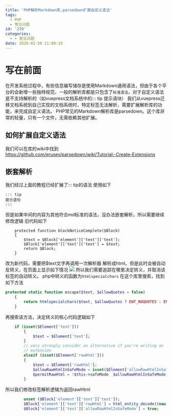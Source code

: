 ```yaml
---
title: 'PHP解析Markdown库,parsedown扩展自定义语法'
tags:
  - PHP
  - 常见问题
id: '239'
categories:
  - - 常见问题
date: 2020-02-28 11:09:19
---
```


# 写在前面

在开发系统过程中，有些信息编写储存是使用Markdown通用语法，但由于各个平台的会新增一些独特规范，一般的解析库都是只包含了`标准语法`，对于自定义语法是不支持解析的（如vuepress文档系统中的::: tip 提示语块） 我们从vuepress迁移文档系统到自己实现的文档系统时，特定标签无法解析，需要扩展解析库的功能，来完成自定义语法。 PHP常见的Markdown解析库是parsedown。这个库非常的轻量，只有一个文件，无需依赖其他扩展。

## 如何扩展自定义语法

我们可以在库的wiki中找到 https://github.com/erusev/parsedown/wiki/Tutorial:-Create-Extensions

## 嵌套解析

我们经过上面的教程已经扩展了::: tip的语法 使用如下

```
::: tip
提示语句
:::
```

但是如果中间的内容为其他符合md标准的语法，没办法嵌套解析，所以需要继续修改逻辑 旧代码如下

```
    protected function blockNoticeComplete($Block)
    {
        $text = $Block['element']['text']['text'];
        $Block['element']['text']['text'] = $text;
        return $Block;
    }
```

改为新代码，需要把$text文字再调用一次解析器 解析成html。但是此时会被自动反转义，在页面上显示如下情况 ![](https://www.siammm.cn/wp-content/uploads/2020/02/14fc4fddf29570ae5d6ff453eb08cd6c.png) 所以我们需要追踪在哪里决定转义，并取消该标签的自动转义。 php中转义的函数为`htmlspecialchars` 在这个库里搜索，找到如下方法

```php
protected static function escape($text, $allowQuotes = false)
    {
        return htmlspecialchars($text, $allowQuotes ? ENT_NOQUOTES : ENT_QUOTES, 'UTF-8');
    }
```

再搜索该方法，决定转义的核心代码逻辑如下

```php
    if (isset($Element['text']))
        {
            $text = $Element['text'];
        }
        // very strongly consider an alternative if you're writing an
        // extension
        elseif (isset($Element['rawHtml']))
        {
            $text = $Element['rawHtml'];
            $allowRawHtmlInSafeMode = isset($Element['allowRawHtmlInSafeMode']) && $Element['allowRawHtmlInSafeMode'];
            $permitRawHtml = !$this->safeMode  $allowRawHtmlInSafeMode;
        }
```

所以我们修改标签解析逻辑为返回rawHtml

```php
        unset ($Block['element']['text']['text']);
        $Block['element']['text']['rawHtml'] = html_entity_decode((new static)->text($text));
        $Block['element']['text']['allowRawHtmlInSafeMode'] = true;
```